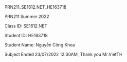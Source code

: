 PRN211_SE1612.NET_HE163718

PRN211 Summer 2022 

Class ID: SE1612.NET

Student ID: HE163718

Student Name: Nguyễn Công Khoa

Subject Ended 23/07/2022 12:30AM, Thank you Mr.VietTH